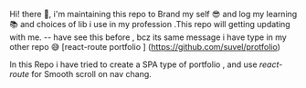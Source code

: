 Hi! there :wave:, i'm maintaining this repo to Brand my self :sunglasses: and log my learning :books: and choices of lib i use in my profession .This repo will getting updating
with me. -- have see this before , bcz its same message i have type in my other repo :sweat_smile: [react-route portfolio ] (https://github.com/suvel/protfolio)

In this Repo i have tried to create a SPA type of portfolio , and use _react-route_ for Smooth scroll on nav chang.
